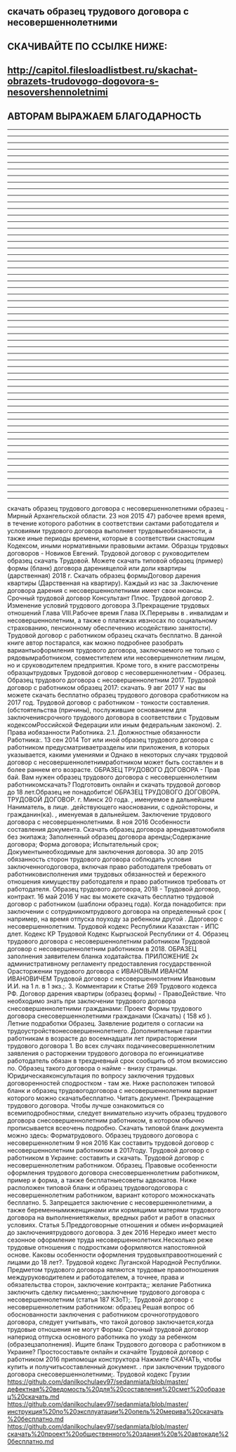 скачать образец трудового договора с несовершеннолетними
--------------------------------------------------
СКАЧИВАЙТЕ ПО ССЫЛКЕ НИЖЕ:
--------------------------------------------------
http://capitol.filesloadlistbest.ru/skachat-obrazets-trudovogo-dogovora-s-nesovershennoletnimi
--------------------------------------------------
АВТОРАМ ВЫРАЖАЕМ БЛАГОДАРНОСТЬ
--------------------------------------------------
--------------------------------------------------
--------------------------------------------------
--------------------------------------------------
--------------------------------------------------
--------------------------------------------------
--------------------------------------------------
--------------------------------------------------
--------------------------------------------------
--------------------------------------------------
--------------------------------------------------
--------------------------------------------------
--------------------------------------------------
--------------------------------------------------
--------------------------------------------------
--------------------------------------------------
--------------------------------------------------
--------------------------------------------------
--------------------------------------------------
--------------------------------------------------
--------------------------------------------------
--------------------------------------------------
--------------------------------------------------
--------------------------------------------------
--------------------------------------------------
--------------------------------------------------
--------------------------------------------------
--------------------------------------------------
--------------------------------------------------
--------------------------------------------------
--------------------------------------------------
--------------------------------------------------
--------------------------------------------------
--------------------------------------------------
--------------------------------------------------
--------------------------------------------------
--------------------------------------------------
--------------------------------------------------
--------------------------------------------------
--------------------------------------------------
--------------------------------------------------
--------------------------------------------------
--------------------------------------------------
--------------------------------------------------
--------------------------------------------------
--------------------------------------------------
--------------------------------------------------
--------------------------------------------------
--------------------------------------------------
--------------------------------------------------
--------------------------------------------------
--------------------------------------------------
--------------------------------------------------
--------------------------------------------------
--------------------------------------------------
--------------------------------------------------
--------------------------------------------------
--------------------------------------------------
скачать образец трудового договора с несовершеннолетними образец - Мирный Архангельской области. 23 ноя 2015  47) рабочее время  время, в течение которого работник в соответствии сактами работодателя и условиями трудового договора выполняет трудовыеобязанности, а также иные периоды времени, которые в соответствии снастоящим Кодексом, иными нормативными правовыми актами. Образцы трудовых договоров - Новиков Евгений. Трудовой договор с руководителем образец  скачать Трудовой. Можете скачать типовой образец (пример) формы (бланк) договора даренияцелой или доли квартиры (дарственная) 2018 г.  Скачать образец формыДоговор дарения квартиры (Дарственная на квартиру). Каждый из нас за .Заключение договора дарения с несовершеннолетними имеет свои нюансы. Срочный трудовой договор  Консультант Плюс. Трудовой договор 2. Изменение условий трудового договора 3.Прекращение трудовых отношений Глава VIII.Рабочее время Глава IX.Перерывы в . инвалидам и несовершеннолетним, а также о платежах ивзносах по социальному страхованию, пенсионному обеспечению исодействию занятости). Трудовой договор с работником образец скачать бесплатно. В данной книге автор постарался, как можно подробнее разобрать вариантыоформления трудового договора, заключаемого не только с рядовымработником, совместителем или несовершеннолетним лицом, но и сруководителем предприятия. Кроме того, в книге рассмотрены образцытрудовых
Трудовой договор с несовершеннолетним  - Образец. Образец трудового договора с несовершеннолетним 2017. Трудовой договор с работником образец 2017: скачать. 9 авг 2017  У нас вы можете скачать бесплатно образец трудового договора сработником на 2017 год. Трудовой договор с работником - тонкости составления. (обстоятельства (причины), послужившие основанием для заключениясрочного трудового договора в соответствии с Трудовым кодексомРоссийской Федерации или иным федеральным законом). 2. Права иобязанности Работника. 2.1. Должностные обязанности Работника:. 13 сен 2014  Тот или иной образец трудового договора с работником предусматриваетразделы или приложения, в которых указывается, какими умениями и Однако в некоторых случаях трудовой договор с несовершеннолетнимработником может быть составлен и в более раннем его возрасте. ОБРАЗЕЦ ТРУДОВОГО ДОГОВОРА - Прав бай. Вам нужен образец трудового договора с несовершеннолетним работникомскачать? Подготовить онлайн и скачать трудовой договор до 18 лет.Образец не понадобится!
ОБРАЗЕЦ ТРУДОВОГО ДОГОВОРА. ТРУДОВОЙ ДОГОВОР. г. Минск   20 года. , именуемое в дальнейшем Наниматель, в лице. ,действующего наосновании, с однойстороны, и гражданин(ка). , именуемая в дальнейшем. Заключение трудового договора с несовершеннолетними. 8 ноя 2016  Особенности составления документа. Скачать образец договора арендыавтомобиля без экипажа; Заполненный образец договора аренды;Содержание договора; Форма договора; Испытательный срок; Документынеобходимые для заключения договора. 30 апр 2015  обязанность сторон трудового договора соблюдать условия заключенногодоговора, включая право работодателя требовать от работниковисполнения ими трудовых обязанностей и бережного отношения кимуществу работодателя и право работников требовать от работодателя. Образец трудового договора, 2018 - Трудовой договор, контракт. 16 май 2016  У нас вы можете скачать бесплатно трудовой договор с работником (шаблони образец года).  Когда понадобится: при заключении с сотрудникомтрудового договора на определенный срок ( например, на время отпуска поуходу за ребенком другой . Ддоговор с несовершеннолетним. Трудовой кодекс Республики Казахстан - ИПС длет. Кодекс КР Трудовой Кодекс Кыргызской Республики от 4. Образец трудового договора с несовершеннолетним работником
Трудовой договор с несовершеннолетним работником в 2018. ОБРАЗЕЦ заполнения заявителем бланка ходатайства. ПРИЛОЖЕНИЕ  2к административному регламенту предоставления государственной  Орасторжении трудового договора с ИВАНОВЫМ ИВАНОМ ИВАНОВИЧЕМ Трудовой договор с несовершеннолетним Ивановым И.И. на 1 л. в 1 экз.;. 3. Комментарии к Статье 269 Трудового кодекcа РФ. Договор дарения квартиры (образец формы) - ПравоДействие. Что необходимо знать при заключении трудового договора снесовершеннолетними гражданами: Проект Формы трудового договора снесовершеннолетними гражданами (Скачать) ( 158 кб ). Летние подработки Образец. Заявление родителя о согласии на трудоустройствонесовершеннолетнего. Дополнительные гарантии работникам в возрасте до восемнадцати лет прирасторжении трудового договора 1.  Во всех случаях подачинесовершеннолетним заявления о расторжении трудового договора по егоинициативе работодатель обязан в трехдневный срок сообщить об этом вкомиссию по. Образец такого договора о найме - внизу страницы. Юридическаяконсультация по вопросу заключения трудовых договоренностей сподростком - там же. Ниже расположен типовой бланк и образец трудовогодоговора с несовершеннолетним вариант которого можно скачатьбесплатно. Читать документ. Прекращение трудового договора. Чтобы лучше ознакомиться со всемиподробностями, следует внимательно изучить образец трудового договора снесовершеннолетним работником, в котором обычно прописывается всеочень подробно. Скачать типовой бланк документа можно здесь: Форматрудового. Образец трудового договора с несовершеннолетним
9 ноя 2016  Как составить трудовой договор с несовершеннолетним работником в 2017году. Трудовой договор с работником в Украине: составить и скачать. Трудовой договор с несовершеннолетним работником. Образец. Правовые особенности оформления трудового договора снесовершеннолетним работником, пример и форма, а также бесплатныесоветы адвокатов.  Ниже расположен типовой бланк и образец трудовогодоговора с несовершеннолетним работником, вариант которого можноскачать бесплатно. 5. Запрещается заключение с несовершеннолетними, а также беременнымиженщинами или кормящими матерями трудового договора на выполнениетяжелых, вредных работ и работ в опасных условиях. Статья 5.Преддоговорные отношения и обмен информацией до заключениятрудового договора. 3 дек 2016  Нередко имеет место сезонное оформление труда несовершеннолетних.Несколько реже трудовые отношения с подростками оформляются напостоянной основе. Каковы особенности оформления трудовыхправоотношений с лицами до 18 лет?. Трудовой кодекс Луганской Народной Республики. Предметом трудового договора являются трудовые правоотношения междуруководителем и работодателем, а точнее, права и обязательства сторон, заключение контракта;; желание Работника заключить сделку письменно;;заключение трудового договора с несовершеннолетним (статья 187 КЗоТ);. Трудовой договор с несовершеннолетним работником: образец
Решая вопрос об обоснованности заключения с работником срочноготрудового договора, следует учитывать, что такой договор заключается,когда трудовые отношения не могут  Форма: Срочный трудовой договор напериод отпуска основного работника по уходу за ребенком (образецзаполнения). Ищите бланк Трудового договора с работником в Украине? Простосоставьте онлайн и скачайте Трудовой договор с работником 2016 припомощи конструктора  Нажмите СКАЧАТЬ, чтобы купить и получитьсоставленный документ. . при заключении трудового договора снесовершеннолетними;. Трудовой кодекс Грузии
https://github.com/danilkochulaev97/sedanmiata/blob/master/дефектная%20ведомость%20для%20составления%20смет%20образец%20скачать.md
https://github.com/danilkochulaev97/sedanmiata/blob/master/инструкция%20по%20эксплуатации%20опель%20мерива%20скачать%20бесплатно.md
https://github.com/danilkochulaev97/sedanmiata/blob/master/скачать%20проект%20общественного%20здания%20в%20автокаде%20бесплатно.md